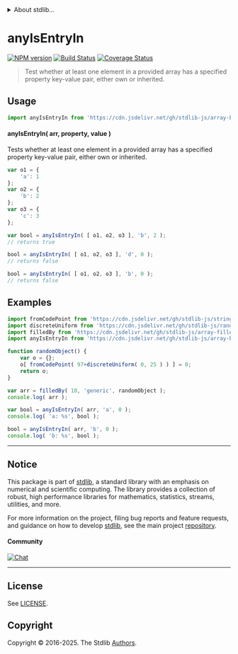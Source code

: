 <!--

@license Apache-2.0

Copyright (c) 2025 The Stdlib Authors.

Licensed under the Apache License, Version 2.0 (the "License");
you may not use this file except in compliance with the License.
You may obtain a copy of the License at

   http://www.apache.org/licenses/LICENSE-2.0

Unless required by applicable law or agreed to in writing, software
distributed under the License is distributed on an "AS IS" BASIS,
WITHOUT WARRANTIES OR CONDITIONS OF ANY KIND, either express or implied.
See the License for the specific language governing permissions and
limitations under the License.

-->


<details>
  <summary>
    About stdlib...
  </summary>
  <p>We believe in a future in which the web is a preferred environment for numerical computation. To help realize this future, we've built stdlib. stdlib is a standard library, with an emphasis on numerical and scientific computation, written in JavaScript (and C) for execution in browsers and in Node.js.</p>
  <p>The library is fully decomposable, being architected in such a way that you can swap out and mix and match APIs and functionality to cater to your exact preferences and use cases.</p>
  <p>When you use stdlib, you can be absolutely certain that you are using the most thorough, rigorous, well-written, studied, documented, tested, measured, and high-quality code out there.</p>
  <p>To join us in bringing numerical computing to the web, get started by checking us out on <a href="https://github.com/stdlib-js/stdlib">GitHub</a>, and please consider <a href="https://opencollective.com/stdlib">financially supporting stdlib</a>. We greatly appreciate your continued support!</p>
</details>

# anyIsEntryIn

[![NPM version][npm-image]][npm-url] [![Build Status][test-image]][test-url] [![Coverage Status][coverage-image]][coverage-url] <!-- [![dependencies][dependencies-image]][dependencies-url] -->

> Test whether at least one element in a provided array has a specified property key-value pair, either own or inherited.

<!-- Section to include introductory text. Make sure to keep an empty line after the intro `section` element and another before the `/section` close. -->

<section class="intro">

</section>

<!-- /.intro -->

<!-- Package usage documentation. -->



<section class="usage">

## Usage

```javascript
import anyIsEntryIn from 'https://cdn.jsdelivr.net/gh/stdlib-js/array-base-any-is-entry-in@deno/mod.js';
```

#### anyIsEntryIn( arr, property, value )

Tests whether at least one element in a provided array has a specified property key-value pair, either own or inherited.

```javascript
var o1 = {
    'a': 1
};
var o2 = {
    'b': 2
};
var o3 = {
    'c': 3
};

var bool = anyIsEntryIn( [ o1, o2, o3 ], 'b', 2 );
// returns true

bool = anyIsEntryIn( [ o1, o2, o3 ], 'd', 0 );
// returns false

bool = anyIsEntryIn( [ o1, o2, o3 ], 'b', 0 );
// returns false
```

</section>

<!-- /.usage -->

<!-- Package usage notes. Make sure to keep an empty line after the `section` element and another before the `/section` close. -->

<section class="notes">

</section>

<!-- /.notes -->

<!-- Package usage examples. -->

<section class="examples">

## Examples

<!-- eslint no-undef: "error" -->

```javascript
import fromCodePoint from 'https://cdn.jsdelivr.net/gh/stdlib-js/string-from-code-point@deno/mod.js';
import discreteUniform from 'https://cdn.jsdelivr.net/gh/stdlib-js/random-base-discrete-uniform@deno/mod.js';
import filledBy from 'https://cdn.jsdelivr.net/gh/stdlib-js/array-filled-by@deno/mod.js';
import anyIsEntryIn from 'https://cdn.jsdelivr.net/gh/stdlib-js/array-base-any-is-entry-in@deno/mod.js';

function randomObject() {
    var o = {};
    o[ fromCodePoint( 97+discreteUniform( 0, 25 ) ) ] = 0;
    return o;
}

var arr = filledBy( 10, 'generic', randomObject );
console.log( arr );

var bool = anyIsEntryIn( arr, 'a', 0 );
console.log( 'a: %s', bool );

bool = anyIsEntryIn( arr, 'b', 0 );
console.log( 'b: %s', bool );
```

</section>

<!-- /.examples -->

<!-- Section to include cited references. If references are included, add a horizontal rule *before* the section. Make sure to keep an empty line after the `section` element and another before the `/section` close. -->

<section class="references">

</section>

<!-- /.references -->

<!-- Section for related `stdlib` packages. Do not manually edit this section, as it is automatically populated. -->

<section class="related">

</section>

<!-- /.related -->

<!-- Section for all links. Make sure to keep an empty line after the `section` element and another before the `/section` close. -->


<section class="main-repo" >

* * *

## Notice

This package is part of [stdlib][stdlib], a standard library with an emphasis on numerical and scientific computing. The library provides a collection of robust, high performance libraries for mathematics, statistics, streams, utilities, and more.

For more information on the project, filing bug reports and feature requests, and guidance on how to develop [stdlib][stdlib], see the main project [repository][stdlib].

#### Community

[![Chat][chat-image]][chat-url]

---

## License

See [LICENSE][stdlib-license].


## Copyright

Copyright &copy; 2016-2025. The Stdlib [Authors][stdlib-authors].

</section>

<!-- /.stdlib -->

<!-- Section for all links. Make sure to keep an empty line after the `section` element and another before the `/section` close. -->

<section class="links">

[npm-image]: http://img.shields.io/npm/v/@stdlib/array-base-any-is-entry-in.svg
[npm-url]: https://npmjs.org/package/@stdlib/array-base-any-is-entry-in

[test-image]: https://github.com/stdlib-js/array-base-any-is-entry-in/actions/workflows/test.yml/badge.svg?branch=main
[test-url]: https://github.com/stdlib-js/array-base-any-is-entry-in/actions/workflows/test.yml?query=branch:main

[coverage-image]: https://img.shields.io/codecov/c/github/stdlib-js/array-base-any-is-entry-in/main.svg
[coverage-url]: https://codecov.io/github/stdlib-js/array-base-any-is-entry-in?branch=main

<!--

[dependencies-image]: https://img.shields.io/david/stdlib-js/array-base-any-is-entry-in.svg
[dependencies-url]: https://david-dm.org/stdlib-js/array-base-any-is-entry-in/main

-->

[chat-image]: https://img.shields.io/gitter/room/stdlib-js/stdlib.svg
[chat-url]: https://app.gitter.im/#/room/#stdlib-js_stdlib:gitter.im

[stdlib]: https://github.com/stdlib-js/stdlib

[stdlib-authors]: https://github.com/stdlib-js/stdlib/graphs/contributors

[umd]: https://github.com/umdjs/umd
[es-module]: https://developer.mozilla.org/en-US/docs/Web/JavaScript/Guide/Modules

[deno-url]: https://github.com/stdlib-js/array-base-any-is-entry-in/tree/deno
[deno-readme]: https://github.com/stdlib-js/array-base-any-is-entry-in/blob/deno/README.md
[umd-url]: https://github.com/stdlib-js/array-base-any-is-entry-in/tree/umd
[umd-readme]: https://github.com/stdlib-js/array-base-any-is-entry-in/blob/umd/README.md
[esm-url]: https://github.com/stdlib-js/array-base-any-is-entry-in/tree/esm
[esm-readme]: https://github.com/stdlib-js/array-base-any-is-entry-in/blob/esm/README.md
[branches-url]: https://github.com/stdlib-js/array-base-any-is-entry-in/blob/main/branches.md

[stdlib-license]: https://raw.githubusercontent.com/stdlib-js/array-base-any-is-entry-in/main/LICENSE

</section>

<!-- /.links -->
